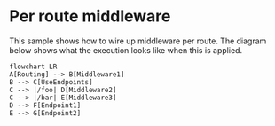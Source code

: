 # Per route middleware

This sample shows how to wire up middleware per route. The diagram below shows what the execution looks like when this is applied.

```mermaid
flowchart LR
A[Routing] --> B[Middleware1]
B --> C[UseEndpoints]
C --> |/foo| D[Middleware2]
C --> |/bar| E[Middleware3]
D --> F[Endpoint1]
E --> G[Endpoint2]
```
